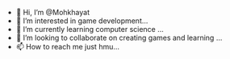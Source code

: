 - 👋 Hi, I’m @Mohkhayat
- 👀 I’m interested in game development...
- 🌱 I’m currently learning computer science ...
- 💞️ I’m looking to collaborate on creating games and learning ...
- 📫 How to reach me just hmu...

<!---
Mohkhayat/Mohkhayat is a ✨ special ✨ repository because its `README.md` (this file) appears on your GitHub profile.
You can click the Preview link to take a look at your changes.
--->
